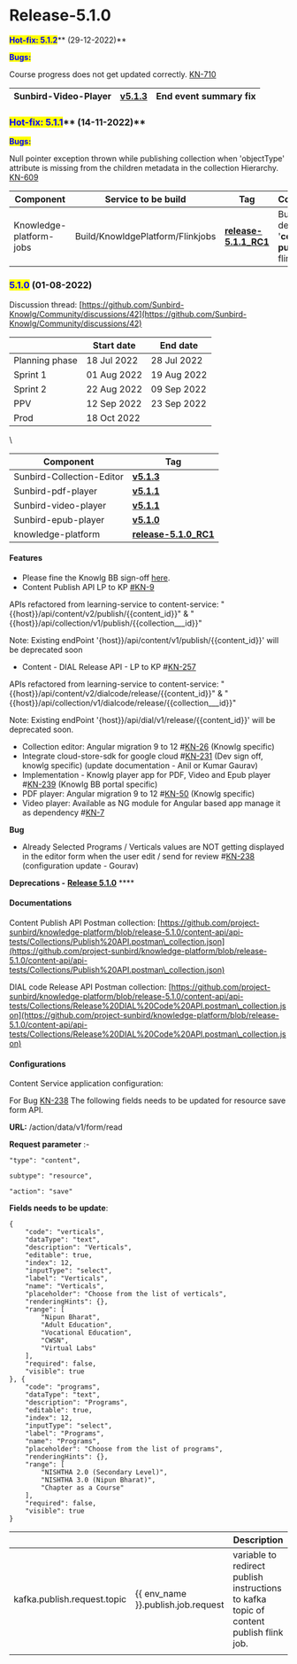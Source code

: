# Release-5.1.0

<mark style="color:blue;">**Hot-fix:  5.1.2**</mark>** (29-12-2022)**

<mark style="color:blue;">**Bugs:**</mark>

Course progress does not get updated correctly. [ KN-710](https://project-sunbird.atlassian.net/browse/KN-710)

| Sunbird-Video-Player | ****[**​v5.1.3**](https://www.npmjs.com/package/@project-sunbird/sunbird-video-player-v9/v/5.1.3)**** |  End event summary fix |
| -------------------- | ----------------------------------------------------------------------------------------------------- | ---------------------- |

### <mark style="color:blue;">**Hot-fix:  5.1.1**</mark>** (14-11-2022)**

<mark style="color:blue;">**Bugs:**</mark>

Null pointer exception thrown while publishing collection when 'objectType' attribute is missing from the children metadata in the collection Hierarchy. [KN-609](https://project-sunbird.atlassian.net/browse/KN-609)&#x20;

| Component               | Service to be build              | Tag                                                                                                                          | Comment                                         |
| ----------------------- | -------------------------------- | ---------------------------------------------------------------------------------------------------------------------------- | ----------------------------------------------- |
| Knowledge-platform-jobs | Build/KnowldgePlatform/Flinkjobs | ****[**release-5.1.1\_RC1**](https://github.com/project-sunbird/knowledge-platform-jobs/releases/tag/release-5.1.1\_RC1)**** | Build and depoy '**content-publish**' flink job |

### <mark style="color:blue;">5.1.0</mark> (01-08-2022)

Discussion thread: [https://github.com/Sunbird-Knowlg/Community/discussions/42](https://github.com/Sunbird-Knowlg/Community/discussions/42)

|                | Start date  | End date    |
| -------------- | ----------- | ----------- |
| Planning phase | 18 Jul 2022 | 28 Jul 2022 |
| Sprint 1       | 01 Aug 2022 | 19 Aug 2022 |
| Sprint 2       | 22 Aug 2022 | 09 Sep 2022 |
| PPV            | 12 Sep 2022 | 23 Sep 2022 |
| Prod           | 18 Oct 2022 |             |

\


| Component                 | Tag                                                                                                             |
| ------------------------- | --------------------------------------------------------------------------------------------------------------- |
| Sunbird-Collection-Editor | ****[**v5.1.3**](https://www.npmjs.com/package/@project-sunbird/sunbird-collection-editor/v/5.1.3)****          |
| Sunbird-pdf-player        | ****[**v5.1.1**](https://www.npmjs.com/package/@project-sunbird/sunbird-pdf-player-v9/v/5.1.1)****              |
| Sunbird-video-player      | ****[**v5.1.1**](https://www.npmjs.com/package/@project-sunbird/sunbird-video-player-v9/v/5.1.1)****            |
| Sunbird-epub-player       | ****[**v5.1.0**](https://www.npmjs.com/package/@project-sunbird/sunbird-epub-player-v9/v/5.1.0)****             |
| knowledge-platform        | ****[**release-5.1.0\_RC1**](https://github.com/project-sunbird/knowledge-platform/tree/release-5.1.0\_RC1)**** |

#### **Features**

* Please fine the Knowlg BB sign-off [here](https://docs.google.com/spreadsheets/d/1mmw6t0DRQs4KUqhpmNT4iLANSdhNVCU42ZLp2B6\_1QM/edit#gid=0).
* Content Publish API LP to KP [#](https://project-sunbird.atlassian.net/browse/SB-30118)[KN-9](https://project-sunbird.atlassian.net/browse/KN-9)&#x20;

&#x20;APIs refactored from learning-service to content-service: "\{{host\}}/api/content/v2/publish/\{{content\_id\}}" & "\{{host\}}/api/collection/v1/publish/\{{collection_\__id\}}"&#x20;

Note: Existing endPoint '{host\}}/api/content/v1/publish/\{{content\_id\}}' will be deprecated soon

* Content - DIAL Release API - LP to KP #[KN-257](https://project-sunbird.atlassian.net/browse/KN-257)&#x20;

APIs refactored from learning-service to content-service: "\{{host\}}/api/content/v2/dialcode/release/\{{content\_id\}}" & "\{{host\}}/api/collection/v1/dialcode/release/\{{collection_\__id\}}" &#x20;

Note: Existing endPoint '{host\}}/api/dial/v1/release/\{{content\_id\}}' will be deprecated soon.

* Collection editor: Angular migration 9 to 12 #[KN-26](https://project-sunbird.atlassian.net/browse/KN-26) (Knowlg specific)
* Integrate cloud-store-sdk for google cloud #[KN-231](https://project-sunbird.atlassian.net/browse/KN-231) (Dev sign off, knowlg specific) (update documentation - Anil or Kumar Gaurav)
* Implementation - Knowlg player app for PDF, Video and Epub player #[KN-239](https://project-sunbird.atlassian.net/browse/KN-239) (Knowlg BB portal specific)
* PDF player:  Angular migration 9 to 12  #[KN-50](https://project-sunbird.atlassian.net/browse/KN-50) (Knowlg specific)
* Video player: Available as NG module for Angular based app manage it as dependency #[KN-7](https://project-sunbird.atlassian.net/browse/KN-7)

**Bug**

* Already Selected Programs / Verticals values are NOT getting displayed in the editor form when the user edit / send for review #[KN-238](https://project-sunbird.atlassian.net/browse/KN-238) (configuration update - Gourav)

**Deprecations -** [**Release 5.1.0**](../deprecations/release-5.1.0.md) ****&#x20;

#### Documentations

Content Publish API Postman collection: [https://github.com/project-sunbird/knowledge-platform/blob/release-5.1.0/content-api/api-tests/Collections/Publish%20API.postman\_collection.json](https://github.com/project-sunbird/knowledge-platform/blob/release-5.1.0/content-api/api-tests/Collections/Publish%20API.postman\_collection.json)

DIAL code Release API Postman collection: [https://github.com/project-sunbird/knowledge-platform/blob/release-5.1.0/content-api/api-tests/Collections/Release%20DIAL%20Code%20API.postman\_collection.json](https://github.com/project-sunbird/knowledge-platform/blob/release-5.1.0/content-api/api-tests/Collections/Release%20DIAL%20Code%20API.postman\_collection.json)

#### Configurations

Content Service application configuration:

For Bug [KN-238](https://project-sunbird.atlassian.net/browse/KN-238) The following fields needs to be updated for resource save form API.

**URL:**  /action/data/v1/form/read

**Request parameter** :-

`"type": "content",`

`subtype": "resource",`

`"action": "save"`

**Fields needs to be update**:

```
{
	"code": "verticals",
	"dataType": "text",
	"description": "Verticals",
	"editable": true,
	"index": 12,
	"inputType": "select",
	"label": "Verticals",
	"name": "Verticals",
	"placeholder": "Choose from the list of verticals",
	"renderingHints": {},
	"range": [
		"Nipun Bharat",
		"Adult Education",
		"Vocational Education",
		"CWSN",
		"Virtual Labs"
	],
	"required": false,
	"visible": true
}, {
	"code": "programs",
	"dataType": "text",
	"description": "Programs",
	"editable": true,
	"index": 12,
	"inputType": "select",
	"label": "Programs",
	"name": "Programs",
	"placeholder": "Choose from the list of programs",
	"renderingHints": {},
	"range": [
		"NISHTHA 2.0 (Secondary Level)",
		"NISHTHA 3.0 (Nipun Bharat)",
		"Chapter as a Course"
	],
	"required": false,
	"visible": true
}
```

|                             |                                        | Description                                                                            |
| --------------------------- | -------------------------------------- | -------------------------------------------------------------------------------------- |
| kafka.publish.request.topic |  \{{ env\_name \}}.publish.job.request | variable to redirect publish instructions to kafka topic of content publish flink job. |
|                             |                                        |                                                                                        |
